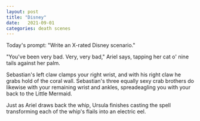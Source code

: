 ```yaml
---
layout: post
title: "Disney"
date:   2021-09-01
categories: death scenes
---
```

Today's prompt: "Write an X-rated Disney scenario."

"You've been very bad. Very, very bad," Ariel says, tapping her cat o' nine tails against her palm.

Sebastian's left claw clamps your right wrist, and with his right claw he grabs hold of the coral wall. Sebastian's three equally sexy crab brothers do likewise with your remaining wrist and ankles, spreadeagling you with your back to the Little Mermaid.

Just as Ariel draws back the whip, Ursula finishes casting the spell transforming each of the whip's flails into an electric eel.
